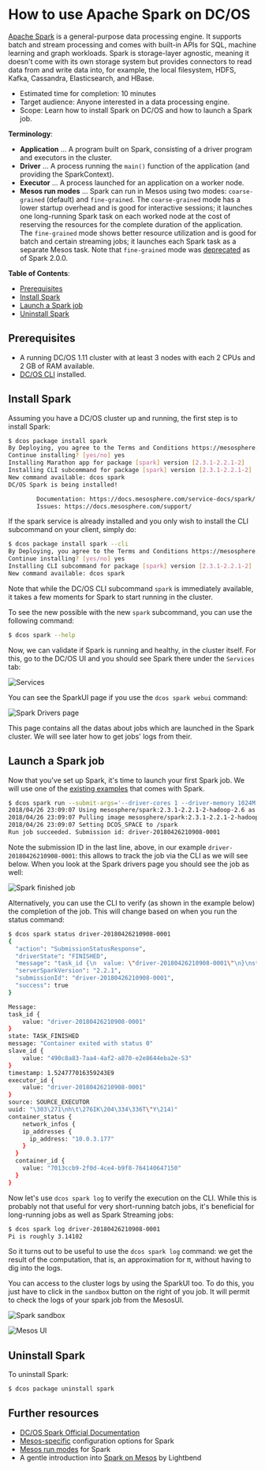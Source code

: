 # How to use Apache Spark on DC/OS

[Apache Spark](https://spark.apache.org/) is a general-purpose data processing engine. It supports batch and stream processing and comes with built-in APIs for SQL, machine learning and graph workloads. Spark is storage-layer agnostic, meaning it doesn't come with its own storage system but provides connectors to read data from and write data into, for example, the local filesystem, HDFS, Kafka, Cassandra, Elasticsearch, and HBase.

- Estimated time for completion: 10 minutes
- Target audience: Anyone interested in a data processing engine.
- Scope: Learn how to install Spark on DC/OS and how to launch a Spark job. 

**Terminology**:

- **Application** ... A program built on Spark, consisting of a driver program and executors in the cluster.
- **Driver** ... A process running the `main()` function of the application (and providing the SparkContext).
- **Executor** ... A process launched for an application on a worker node.
- **Mesos run modes** ... Spark can run in Mesos using two modes: `coarse-grained` (default) and `fine-grained`. The `coarse-grained` mode has a lower startup overhead and is good for interactive sessions; it launches one long-running Spark task on each worked node at the cost of reserving the resources for the complete duration of the application. The `fine-grained` mode shows better resource utilization and is good for batch and certain streaming jobs; it launches each Spark task as a separate Mesos task. Note that `fine-grained` mode was [deprecated](https://spark.apache.org/docs/latest/running-on-mesos.html#fine-grained-deprecated) as of Spark 2.0.0.

**Table of Contents**:

- [Prerequisites](#prerequisites)
- [Install Spark](#install-spark)
- [Launch a Spark job](#launch-a-spark-job)
- [Uninstall Spark](#uninstall-spark)

## Prerequisites

- A running DC/OS 1.11 cluster with at least 3 nodes with each 2 CPUs and 2 GB of RAM available.
- [DC/OS CLI](https://dcos.io/docs/1.11/cli/install/) installed.

## Install Spark

Assuming you have a DC/OS cluster up and running, the first step is to install Spark:

```bash
$ dcos package install spark
By Deploying, you agree to the Terms and Conditions https://mesosphere.com/catalog-terms-conditions/#certified-services
Continue installing? [yes/no] yes
Installing Marathon app for package [spark] version [2.3.1-2.2.1-2]
Installing CLI subcommand for package [spark] version [2.3.1-2.2.1-2]
New command available: dcos spark
DC/OS Spark is being installed!

        Documentation: https://docs.mesosphere.com/service-docs/spark/
        Issues: https://docs.mesosphere.com/support/
```

If the spark service is already installed and you only wish to install the CLI subcommand on your client, simply do:

```bash
$ dcos package install spark --cli
By Deploying, you agree to the Terms and Conditions https://mesosphere.com/catalog-terms-conditions/#certified-services
Continue installing? [yes/no] yes
Installing CLI subcommand for package [spark] version [2.3.1-2.2.1-2]
New command available: dcos spark
```

Note that while the DC/OS CLI subcommand `spark` is immediately available, it takes a few moments for Spark to start running in the cluster.

To see the new possible with the new `spark` subcommand, you can use the following command:

```bash
$ dcos spark --help
```

Now, we can validate if Spark is running and healthy, in the cluster itself. For this, go to the DC/OS UI and you should see Spark there under the `Services` tab:

![Services](img/services.png)

You can see the SparkUI page if you use the `dcos spark webui` command:

![Spark Drivers page](img/spark-drivers.png)

This page contains all the datas about jobs which are launched in the Spark cluster. We will see later how to get jobs' logs from their.

## Launch a Spark job

Now that you've set up Spark, it's time to launch your first Spark job. We will use one of the [existing examples](https://github.com/apache/spark/blob/master/examples/src/main/scala/org/apache/spark/examples/SparkPi.scala) that comes with Spark.


```bash
$ dcos spark run --submit-args='--driver-cores 1 --driver-memory 1024M --class org.apache.spark.examples.SparkPi https://downloads.mesosphere.com/spark/assets/spark-examples_2.10-1.4.0-SNAPSHOT.jar 30'
2018/04/26 23:09:07 Using mesosphere/spark:2.3.1-2.2.1-2-hadoop-2.6 as the image for the driver
2018/04/26 23:09:07 Pulling image mesosphere/spark:2.3.1-2.2.1-2-hadoop-2.6 for executors, by default. To bypass set spark.mesos.executor.docker.forcePullImage=false
2018/04/26 23:09:07 Setting DCOS_SPACE to /spark
Run job succeeded. Submission id: driver-20180426210908-0001
```

Note the submission ID in the last line, above, in our example `driver-20180426210908-0001`: this allows to track the job via the CLI as we will see below. When you look at the Spark drivers page you should see the job as well:

![Spark finished job](img/spark-finished-job.png)

Alternatively, you can use the CLI to verify (as shown in the example below) the completion of the job.  This will change based on when you run the status command:

```bash
$ dcos spark status driver-20180426210908-0001
{
  "action": "SubmissionStatusResponse",
  "driverState": "FINISHED",
  "message": "task_id {\n  value: \"driver-20180426210908-0001\"\n}\nstate: TASK_FINISHED\nmessage: \"Container exited with status 0\"\nslave_id {\n  value: \"490c8a83-7aa4-4af2-a870-e2e8644eba2e-S3\"\n}\ntimestamp: 1.524777016359243E9\nexecutor_id {\n  value: \"driver-20180426210908-0001\"\n}\nsource: SOURCE_EXECUTOR\nuuid: \"\\303\\271\\nh\\t\\276IK\\204\\334\\336T\\\"Y\\214)\"\ncontainer_status {\n  network_infos {\n    ip_addresses {\n      ip_address: \"10.0.3.177\"\n    }\n  }\n  container_id {\n    value: \"7013ccb9-2f0d-4ce4-b9f8-764140647150\"\n  }\n}\n",
  "serverSparkVersion": "2.2.1",
  "submissionId": "driver-20180426210908-0001",
  "success": true
}

Message:
task_id {
    value: "driver-20180426210908-0001"
}
state: TASK_FINISHED
message: "Container exited with status 0"
slave_id {
    value: "490c8a83-7aa4-4af2-a870-e2e8644eba2e-S3"
}
timestamp: 1.524777016359243E9
executor_id {
    value: "driver-20180426210908-0001"
}
source: SOURCE_EXECUTOR
uuid: "\303\271\nh\t\276IK\204\334\336T\"Y\214)"
container_status {
    network_infos {
    ip_addresses {
      ip_address: "10.0.3.177"
    }
  }
  container_id {
    value: "7013ccb9-2f0d-4ce4-b9f8-764140647150"
  }
}

```

Now let's use `dcos spark log` to verify the execution on the CLI. While this is probably not that useful for very short-running batch jobs, it's beneficial for long-running jobs as well as Spark Streaming jobs:

```bash
$ dcos spark log driver-20180426210908-0001
Pi is roughly 3.14102
```

So it turns out to be useful to use the `dcos spark log` command: we get the result of the computation, that is, an approximation for π, without having to dig into the logs.

You can access to the cluster logs by using the SparkUI too. To do this, you just have to click in the `sandbox` button on the right of you job. It will permit to check the logs of your spark job from the MesosUI.

![Spark sandbox](img/spark-sandbox.png)

![Mesos UI](img/mesos-ui.png)


## Uninstall Spark

To uninstall Spark:

```bash
$ dcos package uninstall spark
```

## Further resources

- [DC/OS Spark Official Documentation](https://docs.mesosphere.com/service-docs/spark/)
- [Mesos-specific](https://spark.apache.org/docs/latest/running-on-mesos.html#configuration) configuration options for Spark
- [Mesos run modes](https://spark.apache.org/docs/latest/running-on-mesos.html#mesos-run-modes) for Spark
- A gentle introduction into [Spark on Mesos](http://www.slideshare.net/Typesafe_Inc/how-to-deploy-apache-spark-to-mesosdcos) by Lightbend
